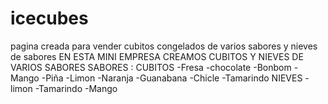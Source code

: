 # icecubes
pagina creada para vender cubitos congelados de varios sabores y nieves de sabores
EN ESTA MINI EMPRESA CREAMOS CUBITOS Y  NIEVES DE VARIOS SABORES
SABORES :
CUBITOS
-Fresa
-chocolate
-Bonbom
-Mango
-Piña
-Limon
-Naranja
-Guanabana
-Chicle
-Tamarindo
NIEVES
-limon
-Tamarindo
-Mango

